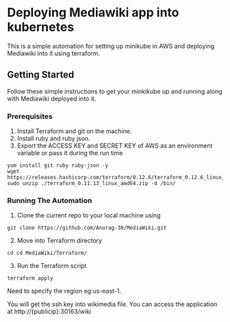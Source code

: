 # Deploying Mediawiki app into kubernetes
This is a simple automation for setting up minikube in AWS and deploying Mediawiki into it using terraform. 

## Getting Started

Follow these simple instructions to get your minkikube up and running along with Mediawiki deployed into it.

### Prerequisites
1. Install Terraform and git on the machine.
2. Install ruby and ruby json.
3. Export the ACCESS KEY and SECRET KEY of AWS as an environment variable or pass it during the run time
```
yum install git ruby ruby-json -y
wget https://releases.hashicorp.com/terraform/0.12.6/terraform_0.12.6_linux_amd64.zip
sudo unzip ./terraform_0.11.13_linux_amd64.zip -d /bin/

```


### Running The Automation

1. Clone the current repo to your local machine using 

```
git clone https://github.com/Anurag-30/MediaWiki.git

```
2. Move into Terraform directory

```
cd cd MediaWiki/Terraform/

```

3. Run the Terraform script

```
terraform apply

```
Need to specify the region eg:us-east-1.

You will get the ssh key into wikimedia file. You can access the application at http://{publicip}:30163/wiki
